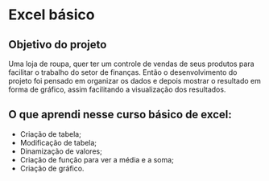 
# Excel básico


 ## Objetivo do projeto

Uma loja de roupa, quer ter um controle de vendas de seus produtos para facilitar o trabalho do setor de finanças. Então o desenvolvimento do projeto foi pensado em organizar os dados e depois mostrar o resultado em forma de gráfico, assim facilitando a visualização dos resultados.

## O que aprendi nesse curso básico de excel:

- Criação de tabela;
- Modificação de tabela;
- Dinamização de valores;
- Criação de função para ver a média e a soma;
- Criação de gráfico.



